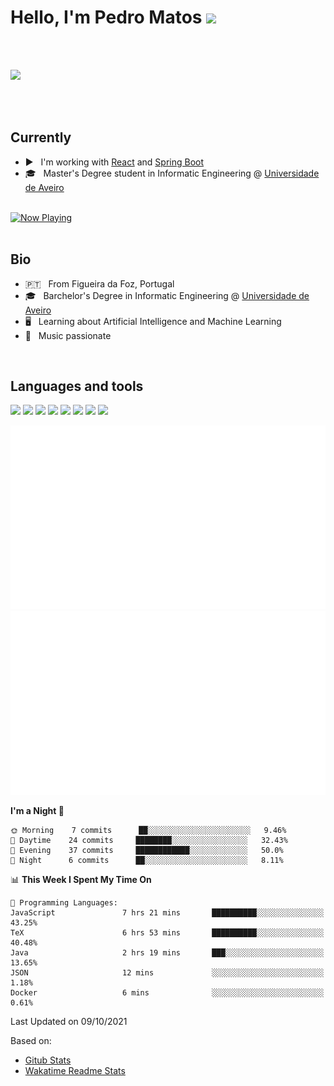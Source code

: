 <h1>Hello, I'm Pedro Matos <img src="https://media.giphy.com/media/hvRJCLFzcasrR4ia7z/giphy.gif" width="25px"></h1>

<br />

<a href="https://www.linkedin.com/in/pedrodlmatos/">
  <img align="left" alt="" width="50px" src="https://img.icons8.com/color/48/000000/linkedin.png" />
</a>

<a href="https://open.spotify.com/user/1174876034">
  <img align="left" alt="" width="50px" src="https://img.icons8.com/fluency/48/000000/spotify.png" />
</a>

<br />

![](https://visitor-badge.glitch.me/badge?page_id=pedrodlmatos.pedrodlmatos)

<br />
<br />

<h2>Currently</h2>

 - ▶️ &nbsp; I'm working with [React](https://reactjs.org/) and [Spring Boot](https://spring.io/projects/spring-boot)
 - 🎓 &nbsp; Master's Degree student in Informatic Engineering @ [Universidade de Aveiro][ua]

<br />
<a href="https://now-playing-henna.vercel.app/now-playing?open">
    <img src="https://now-playing-henna.vercel.app/now-playing" width="256" height="64" alt="Now Playing">
</a>

<br />
<br />

<h2>Bio</h2>

 - 🇵🇹 &nbsp; From Figueira da Foz, Portugal
 - 🎓 &nbsp; Barchelor's Degree in Informatic Engineering @ [Universidade de Aveiro][ua]
 - 🖥️ &nbsp; Learning about Artificial Intelligence and Machine Learning 
 - 🎸 &nbsp; Music passionate

<br />

<h2>Languages and tools</h2>

<code><img height="30" src="https://img.icons8.com/color/96/000000/python.png"/></code>
<code><img height="30" src="https://img.icons8.com/color/48/000000/javascript.png"/></code>
<code><img height="30" src="https://img.icons8.com/color/48/000000/html-5.png"/></code>
<code><img height="30" src="https://img.icons8.com/officel/30/000000/react.png"/></code>
<code><img height="30" src="https://img.icons8.com/color/48/000000/java-coffee-cup-logo.png"/></code>
<code><img height="30" src="https://img.icons8.com/color/48/000000/spring-logo.png"/></code>
<code><img height="30" src="https://img.icons8.com/color/48/000000/postgreesql.png"/></code>
<code><img height="30" src="https://img.icons8.com/color/48/000000/docker.png"/></code>

![](generated/overview.svg) ![](generated/languages.svg)


<!--START_SECTION:waka-->
**I'm a Night 🦉** 

```text
🌞 Morning    7 commits      ██░░░░░░░░░░░░░░░░░░░░░░░   9.46% 
🌆 Daytime    24 commits     ████████░░░░░░░░░░░░░░░░░   32.43% 
🌃 Evening    37 commits     ████████████░░░░░░░░░░░░░   50.0% 
🌙 Night      6 commits      ██░░░░░░░░░░░░░░░░░░░░░░░   8.11%

```


📊 **This Week I Spent My Time On** 

```text
💬 Programming Languages: 
JavaScript               7 hrs 21 mins       ██████████░░░░░░░░░░░░░░░   43.25% 
TeX                      6 hrs 53 mins       ██████████░░░░░░░░░░░░░░░   40.48% 
Java                     2 hrs 19 mins       ███░░░░░░░░░░░░░░░░░░░░░░   13.65% 
JSON                     12 mins             ░░░░░░░░░░░░░░░░░░░░░░░░░   1.18% 
Docker                   6 mins              ░░░░░░░░░░░░░░░░░░░░░░░░░   0.61%

```


 Last Updated on 09/10/2021
<!--END_SECTION:waka-->

Based on:
 - [Gitub Stats][github]
 - [Wakatime Readme Stats][wakatime]

[ua]: www.ua.pt
[github]: https://github.com/jstrieb/github-stats
[wakatime]: https://github.com/anmol098/waka-readme-stats 
